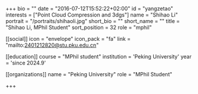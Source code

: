 +++
bio = ""
date = "2016-07-12T15:52:22+02:00"
id = "yangzetao"
interests = ["Point Cloud Compression and 3dgs"]
name = "Shihao Li"
portrait = "/portraits/shihaoli.jpg"
short_bio = ""
short_name = ""
title = "Shihao Li, MPhil Student"
sort_position = 32
role = "mphil"

[[social]]
    icon = "envelope"
    icon_pack = "fa"
    link = "mailto:2401212820@stu.pku.edu.cn"

[[education]]
    course = "MPhil student"
    institution = 'Peking University'
    year = 'since 2024.9'

[[organizations]]
    name = "Peking University"
    role = "MPhil Student"


+++

